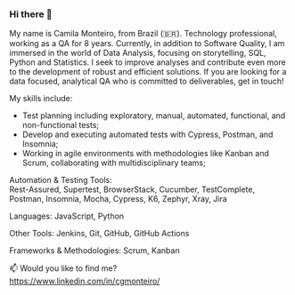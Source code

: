 ### Hi there 👋

My name is Camila Monteiro, from Brazil (🇧🇷). Technology professional, working as a QA for 8 years. Currently, in addition to Software Quality, I am immersed in the world of Data Analysis, focusing on storytelling, SQL, Python and Statistics. I seek to improve analyses and contribute even more to the development of robust and efficient solutions. If you are looking for a data focused, analytical QA who is committed to deliverables, get in touch!

My skills include:

- Test planning including exploratory, manual, automated, functional, and non-functional tests;
- Develop and executing automated tests with Cypress, Postman, and Insomnia;
- Working in agile environments with methodologies like Kanban and Scrum, collaborating with multidisciplinary teams;

Automation & Testing Tools:  
Rest-Assured, Supertest, BrowserStack, Cucumber, TestComplete, Postman, Insomnia, Mocha, Cypress, K6, Zephyr, Xray, Jira

Languages: 
JavaScript, Python

Other Tools:
Jenkins, Git, GitHub, GitHub Actions

Frameworks & Methodologies: 
Scrum, Kanban

📫 Would you like to find me? <br>
https://www.linkedin.com/in/cgmonteiro/





<!--
**camilagomo/camilagomo** is a ✨ _special_ ✨ repository because its `README.md` (this file) appears on your GitHub profile.

Here are some ideas to get you started:

- 🔭 I’m currently working on ...
- 🌱 I’m currently learning ...
- 👯 I’m looking to collaborate on ...
- 🤔 I’m looking for help with ...
- 💬 Ask me about ...
- 📫 How to reach me: ...
- 😄 Pronouns: ...
- ⚡ Fun fact: ...
-->
